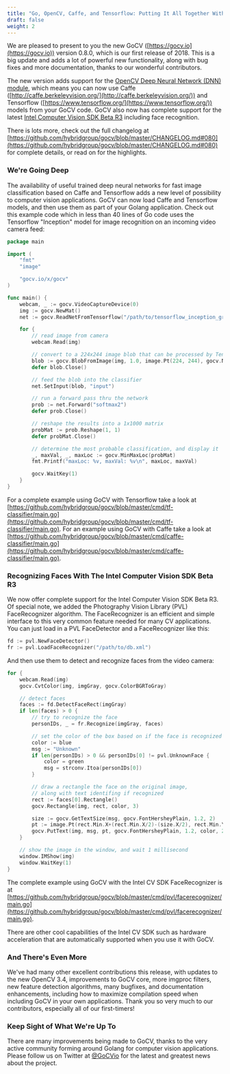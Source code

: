 ```yaml
---
title: "Go, OpenCV, Caffe, and Tensorflow: Putting It All Together With GoCV"
draft: false
weight: 2
---
```


We are pleased to present to you the new GoCV ([https://gocv.io](https://gocv.io)) version 0.8.0, which is our first release of 2018. This is a big update and adds a lot of powerful new functionality, along with bug fixes and more documentation, thanks to our wonderful contributors.

The new version adds support for the [OpenCV Deep Neural Network (DNN) module](https://docs.opencv.org/3.4.0/d6/d0f/group__dnn.html), which means you can now use Caffe ([http://caffe.berkeleyvision.org/](http://caffe.berkeleyvision.org/)) and Tensorflow ([https://www.tensorflow.org/](https://www.tensorflow.org/)) models from your GoCV code. GoCV also now has complete support for the latest [Intel Computer Vision SDK Beta R3](https://software.intel.com/en-us/cvsdk-devguide-advanced-face-capabilities-in-intels-opencv) including face recognition.

There is lots more, check out the full changelog at [https://github.com/hybridgroup/gocv/blob/master/CHANGELOG.md#080](https://github.com/hybridgroup/gocv/blob/master/CHANGELOG.md#080) for complete details, or read on for the highlights.

### We're Going Deep

The availability of useful trained deep neural networks for fast image classification based on Caffe and Tensorflow adds a new level of possibility to computer vision applications. GoCV can now load Caffe and Tensorflow models, and then use them as part of your Golang application. Check out this example code which in less than 40 lines of Go code uses the Tensorflow "Inception" model for image recognition on an incoming video camera feed:

```go
package main

import (
    "fmt"
    "image"

    "gocv.io/x/gocv"
)

func main() {
    webcam, _ := gocv.VideoCaptureDevice(0)
    img := gocv.NewMat()
    net := gocv.ReadNetFromTensorflow("/path/to/tensorflow_inception_graph.pb")

    for {
        // read image from camera
        webcam.Read(img)

        // convert to a 224x244 image blob that can be processed by Tensorflow
        blob := gocv.BlobFromImage(img, 1.0, image.Pt(224, 244), gocv.NewScalar(0, 0, 0, 0), true, false)
        defer blob.Close()

        // feed the blob into the classifier
        net.SetInput(blob, "input")

        // run a forward pass thru the network
        prob := net.Forward("softmax2")
        defer prob.Close()

        // reshape the results into a 1x1000 matrix
        probMat := prob.Reshape(1, 1)
        defer probMat.Close()

        // determine the most probable classification, and display it
        _, maxVal, _, maxLoc := gocv.MinMaxLoc(probMat)
        fmt.Printf("maxLoc: %v, maxVal: %v\n", maxLoc, maxVal)

        gocv.WaitKey(1)
    }
}
```

For a complete example using GoCV with Tensorflow take a look at [https://github.com/hybridgroup/gocv/blob/master/cmd/tf-classifier/main.go](https://github.com/hybridgroup/gocv/blob/master/cmd/tf-classifier/main.go). 
For an example using GoCV with Caffe take a look at [https://github.com/hybridgroup/gocv/blob/master/cmd/caffe-classifier/main.go](https://github.com/hybridgroup/gocv/blob/master/cmd/caffe-classifier/main.go).

### Recognizing Faces With The Intel Computer Vision SDK Beta R3

We now offer complete support for the Intel Computer Vision SDK Beta R3. Of special note, we added the Photography Vision Library (PVL) FaceRecognizer algorithm. The FaceRecognizer is an efficient and simple interface to this very common feature needed for many CV applications. You can just load in a PVL FaceDetector and a FaceRecognizer like this:

```go
fd := pvl.NewFaceDetector()
fr := pvl.LoadFaceRecognizer("/path/to/db.xml")
```

And then use them to detect and recognize faces from the video camera:

```go
for {
    webcam.Read(img)
    gocv.CvtColor(img, imgGray, gocv.ColorBGRToGray)

    // detect faces
    faces := fd.DetectFaceRect(imgGray)
    if len(faces) > 0 {
        // try to recognize the face
        personIDs, _ = fr.Recognize(imgGray, faces)

        // set the color of the box based on if the face is recognized
        color := blue
        msg := "Unknown"
        if len(personIDs) > 0 && personIDs[0] != pvl.UnknownFace {
            color = green
            msg = strconv.Itoa(personIDs[0])
        }

        // draw a rectangle the face on the original image,
        // along with text identifing if recognized
        rect := faces[0].Rectangle()
        gocv.Rectangle(img, rect, color, 3)

        size := gocv.GetTextSize(msg, gocv.FontHersheyPlain, 1.2, 2)
        pt := image.Pt(rect.Min.X+(rect.Min.X/2)-(size.X/2), rect.Min.Y-2)
        gocv.PutText(img, msg, pt, gocv.FontHersheyPlain, 1.2, color, 2)
    }

    // show the image in the window, and wait 1 millisecond
    window.IMShow(img)
    window.WaitKey(1)
}
```

The complete example using GoCV with the Intel CV SDK FaceRecognizer is at [https://github.com/hybridgroup/gocv/blob/master/cmd/pvl/facerecognizer/main.go](https://github.com/hybridgroup/gocv/blob/master/cmd/pvl/facerecognizer/main.go).

There are other cool capabilities of the Intel CV SDK such as hardware acceleration that are automatically supported when you use it with GoCV.

### And There's Even More

We've had many other excellent contributions this release, with updates to the new OpenCV 3.4, improvements to GoCV  core, more imgproc filters, new feature detection algorithms, many bugfixes, and documentation enhancements, including how to maximize compilation speed when including GoCV in your own applications. Thank you so very much to our contributors, especially all of our first-timers!

### Keep Sight of What We're Up To

There are many improvements being made to GoCV, thanks to the very active community forming around Golang for computer vision applications. Please follow us on Twitter at [@GoCVio](https://twitter.com/GoCVio) for the latest and greatest news about the project.

